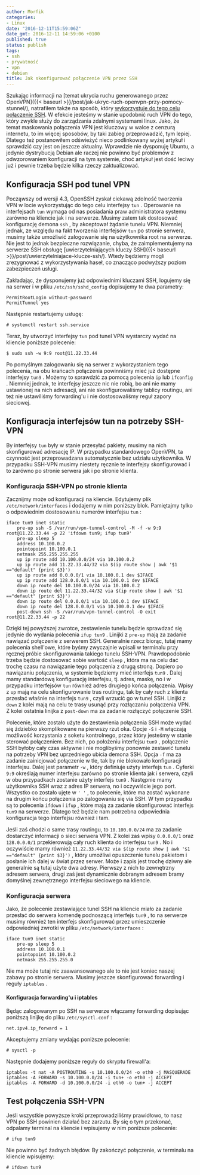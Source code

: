 ```yaml
---
author: Morfik
categories:
- Linux
date: "2016-12-11T15:59:06Z"
date_gmt: 2016-12-11 14:59:06 +0100
published: true
status: publish
tags:
- ssh
- prywatność
- vpn
- debian
title: Jak skonfigurować połączenie VPN przez SSH
---
```


Szukając informacji na [temat ukrycia ruchu generowanego przez
OpenVPN]({{< baseurl >}}/post/jak-ukryc-ruch-openvpn-przy-pomocy-stunnel/), natrafiłem także na
sposób, który [wykorzystuje do tego celu połączenie SSH](https://help.ubuntu.com/community/SSH_VPN).
W efekcie jesteśmy w stanie upodobnić ruch VPN do tego, który zwykle służy do zarządzania zdalnymi
systemami linux. Jako, że temat maskowania połączenia VPN jest kluczowy w walce z cenzurą internetu,
to im więcej sposobów, by taki zabieg przeprowadzić, tym lepiej. Dlatego też postanowiłem odświeżyć
nieco podlinkowany wyżej artykuł i sprawdzić czy jest on jeszcze aktualny. Wprawdzie nie dysponuję
Ubuntu, a jedynie dystrybucją Debian ale raczej nie powinno być problemów z odwzorowaniem
konfiguracji na tym systemie, choć artykuł jest dość leciwy już i pewnie trzeba będzie kilka rzeczy
zaktualizować.

<!--more-->
## Konfiguracja SSH pod tunel VPN

Począwszy od wersji 4.3, OpenSSH zyskał ciekawą zdolność tworzenia VPN w locie wykorzystując do tego
celu interfejsy `tun` . Operowanie na interfejsach `tun` wymaga od nas posiadania praw
administratora systemu zarówno na kliencie jak i na serwerze. Musimy zatem tak dostosować
konfigurację demona `ssh` , by akceptował żądanie tunelu VPN. Niemniej jednak, ze względu na fakt
tworzenia interfejsów `tun` po stronie serwera, musimy także umożliwić zalogowanie się na
użytkownika root na serwerze. Nie jest to jednak bezpieczne rozwiązanie, chyba, że zaimplementujemy
na serwerze SSH obsługę [uwierzytelniających kluczy
SSH]({{< baseurl >}}/post/uwierzytelniajace-klucze-ssh/). Wtedy będziemy mogli zrezygnować z
wykorzystywania haseł, co znacząco podwyższy poziom zabezpieczeń usługi.

Zakładając, że dysponujemy już odpowiednimi kluczami SSH, logujemy się na serwer i w pliku
`/etc/ssh/sshd_config` dopisujemy te dwa parametry:

    PermitRootLogin without-password
    PermitTunnel yes

Następnie restartujemy usługę:

    # systemctl restart ssh.service

Teraz, by utworzyć interfejsy `tun` pod tunel VPN wystarczy wydać na kliencie poniższe polecenie:

    $ sudo ssh -w 9:9 root@11.22.33.44

Po pomyślnym zalogowaniu się na serwer z wykorzystaniem tego polecenia, na obu krańcach połączenia
powinniśmy mieć już dostępne interfejsy `tun9` . Możemy to sprawdzić za pomocą polecenia `ip` lub
`ifconfig` . Niemniej jednak, te interfejsy jeszcze nic nie robią, bo ani nie mamy ustawionej na
nich adresacji, ani nie skonfigurowaliśmy tablicy routingu, ani też nie ustawiliśmy forwarding'u i
nie dostosowaliśmy reguł zapory sieciowej.

## Konfiguracja interfejsów tun na potrzeby SSH-VPN

By interfejsy `tun` były w stanie przesyłać pakiety, musimy na nich skonfigurować adresację IP. W
przypadku standardowego OpenVPN, ta czynność jest przeprowadzana automatycznie bez udziału
użytkownika. W przypadku SSH-VPN musimy niestety ręcznie te interfejsy skonfigurować i to zarówno
po stronie serwera jak i po stronie klienta.

### Konfiguracja SSH-VPN po stronie klienta

Zacznijmy może od konfiguracji na kliencie. Edytujemy plik `/etc/network/interfaces` i dodajemy w
nim poniższy blok. Pamiętajmy tylko o odpowiednim dostosowaniu numerów interfejsu `tun` :

    iface tun9 inet static
        pre-up ssh -S /var/run/vpn-tunnel-control -M -f -w 9:9 root@11.22.33.44 -p 22 'ifdown tun9; ifup tun9'
        pre-up sleep 5
        address 10.100.0.2
        pointopoint 10.100.0.1
        netmask 255.255.255.255
        up ip route add 10.100.0.0/24 via 10.100.0.2
        up ip route add 11.22.33.44/32 via $(ip route show | awk '$1 =="default" {print $3}')
        up ip route add 0.0.0.0/1 via 10.100.0.1 dev $IFACE
        up ip route add 128.0.0.0/1 via 10.100.0.1 dev $IFACE
        down ip route del 10.100.0.0/24 via 10.100.0.2
        down ip route del 11.22.33.44/32 via $(ip route show | awk '$1 =="default" {print $3}')
        down ip route del 0.0.0.0/1 via 10.100.0.1 dev $IFACE
        down ip route del 128.0.0.0/1 via 10.100.0.1 dev $IFACE
        post-down ssh -S /var/run/vpn-tunnel-control -O exit root@11.22.33.44 -p 22

Dzięki tej powyższej zwrotce, zestawienie tunelu będzie sprawdzać się jedynie do wydania polecenia
`ifup tun9` . Linijki z `pre-up` mają za zadanie nawiązać połączenie z serwerem SSH. Generalnie
rzecz biorąc, tutaj mamy polecenia shell'owe, które byśmy zwyczajnie wpisali w terminalu przy
ręcznej próbie skonfigurowania takiego tunelu SSH-VPN. Prawdopodobnie trzeba będzie dostosować
sobie wartość `sleep` , która ma na celu dać trochę czasu na nawiązanie tego połączenia z drugą
stroną. Dopiero po nawiązaniu połączenia, w systemie będziemy mieć interfejs `tun9` . Dalej mamy
standardową konfigurację interfejsu, tj. adres, maskę, no i w przypadku interfejsów `tun` również
adres drugiego końca połączenia. Wpisy z `up` mają na celu skonfigurowanie tras routingu, tak by
cały ruch z klienta przesłać właśnie na interfejs `tun9` , czyli wrzucić go w tunel SSH. Linijki z
`down` z kolei mają na celu te trasy usunąć przy rozłączaniu połączenia VPN. Z kolei ostatnia
linijka z `post-down` ma za zadanie rozłączyć połączenie SSH.

Polecenie, które zostało użyte do zestawienia połączenia SSH może wydać się ździebko skomplikowane
na pierwszy rzut oka. Opcje `-S` i `-M` włączają możliwość korzystania z soketu kontrolnego, przez
który jesteśmy w stanie sterować połączeniem. Bez nich, po położeniu interfejsu `tun9` , połączenie
SSH byłoby cały czas aktywne i nie moglibyśmy ponownie zestawić tunelu na potrzeby VPN bez
uprzedniego ubicia demona SSH. Opcja `-f` ma za zadanie zainicjować połączenie w tle, tak by nie
blokowało konfiguracji interfejsu. Dalej jest parametr `-w` , który definiuje użyty interfejs `tun`
. Cyferki `9:9` określają numer interfejsu zarówno po stronie klienta jak i serwera, czyli w obu
przypadkach zostanie użyty interfejs `tun9` . Następnie mamy użytkownika SSH wraz z adres IP
serwera, no i oczywiście jego port. Wszystko co zostało ujęte w `' '` , to polecenie, które ma
zostać wykonane na drugim końcu połączenia po zalogowaniu się via SSH. W tym przypadku są to
polecenia `ifdown` i `ifup` , które mają za zadanie skonfigurować interfejs `tun9` na serwerze.
Dlatego też będzie nam potrzebna odpowiednia konfiguracja tego interfejsu również i tam.

Jeśli zaś chodzi o same trasy routingu, to `10.100.0.0/24` ma za zadanie dostarczyć informacji o
sieci serwera VPN. Z kolei zaś wpisy `0.0.0.0/1` oraz `128.0.0.0/1` przekierowują cały ruch klienta
do interfejsu `tun9` . No i oczywiście mamy również `11.22.33.44/32 via $(ip route show | awk '$1
=="default" {print $3}')` , który umożliwi opuszczenie tunelu pakietom i posłanie ich dalej w świat
przez serwer. Może i zapis jest trochę dziwny ale generalnie są tutaj użyte dwa adresy. Pierwszy z
nich to zewnętrzny adresem serwera, drugi zaś jest dynamicznie dobranym adresem bramy domyślnej
zewnętrznego interfejsu sieciowego na kliencie.

### Konfiguracja serwera

Jako, że polecenie zestawiające tunel SSH na kliencie miało za zadanie przesłać do serwera komendę
podnoszącą interfejs `tun9` , to na serwerze musimy również ten interfejs skonfigurować przez
umieszczenie odpowiedniej zwrotki w pliku `/etc/network/interfaces` :

    iface tun9 inet static
        pre-up sleep 5
        address 10.100.0.1
        pointopoint 10.100.0.2
        netmask 255.255.255.0

Nie ma może tutaj nic zaawansowanego ale to nie jest koniec naszej zabawy po stronie serwera. Musimy
jeszcze skonfigurować forwarding i reguły `iptables` .

#### Konfiguracja forwarding'u i iptables

Będąc zalogowanym po SSH na serwerze włączamy forwarding dopisując poniższą linijkę do pliku
`/etc/sysctl.conf` :

    net.ipv4.ip_forward = 1

Akceptujemy zmiany wydając poniższe polecenie:

    # sysctl -p

Następnie dodajemy poniższe reguły do skryptu firewall'a:

    iptables -t nat -A POSTROUTING -s 10.100.0.0/24 -o eth0 -j MASQUERADE
    iptables -A FORWARD -s 10.100.0.0/24 -i tun+ -o eth0 -j ACCEPT
    iptables -A FORWARD -d 10.100.0.0/24 -i eth0 -o tun+ -j ACCEPT

## Test połączenia SSH-VPN

Jeśli wszystkie powyższe kroki przeprowadziliśmy prawidłowo, to nasz VPN po SSH powinien działać bez
zarzutu. By się o tym przekonać, odpalamy terminal na kliencie i wpisujemy w nim poniższe polecenie:

    # ifup tun9

Nie powinno być żadnych błędów. By zakończyć połączenie, w terminalu na kliencie wpisujemy:

    # ifdown tun9
